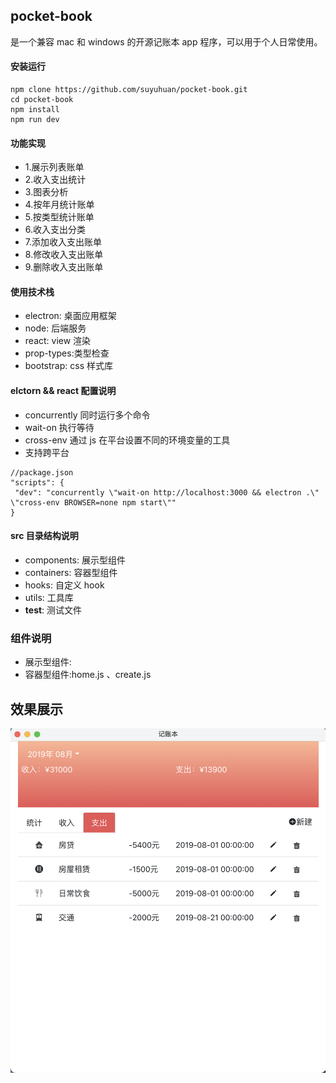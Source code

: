 ## pocket-book

是一个兼容 mac 和 windows 的开源记账本 app 程序，可以用于个人日常使用。

#### 安装运行

```
npm clone https://github.com/suyuhuan/pocket-book.git
cd pocket-book
npm install
npm run dev
```

#### 功能实现

- 1.展示列表账单
- 2.收入支出统计
- 3.图表分析
- 4.按年月统计账单
- 5.按类型统计账单
- 6.收入支出分类
- 7.添加收入支出账单
- 8.修改收入支出账单
- 9.删除收入支出账单

#### 使用技术栈

- electron: 桌面应用框架
- node: 后端服务
- react: view 渲染
- prop-types:类型检查
- bootstrap: css 样式库

#### elctorn && react 配置说明

- concurrently 同时运行多个命令
- wait-on 执行等待
- cross-env 通过 js 在平台设置不同的环境变量的工具
- 支持跨平台

```
//package.json
"scripts": {
 "dev": "concurrently \"wait-on http://localhost:3000 && electron .\" \"cross-env BROWSER=none npm start\""
}
```

#### src 目录结构说明

- components: 展示型组件
- containers: 容器型组件
- hooks: 自定义 hook
- utils: 工具库
- **test**: 测试文件

### 组件说明

- 展示型组件:
- 容器型组件:home.js 、create.js

## 效果展示

![alt 效果图](./public/01.png)
